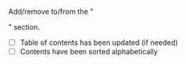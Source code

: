 Add/remove <item> to/from the "<section>" section.

<item description>
<why item fits/don't fit in that section>

- [ ] Table of contents has been updated (if needed)
- [ ] Contents have been sorted alphabetically
